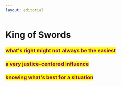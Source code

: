 ```yaml
---
layout: editorial
---
```


# King of Swords

### <mark style="color:purple;">what's right might not always be the easiest</mark>

### <mark style="color:purple;">a very justice-centered influence</mark>

### <mark style="color:purple;">knowing what's best for a situation</mark>
